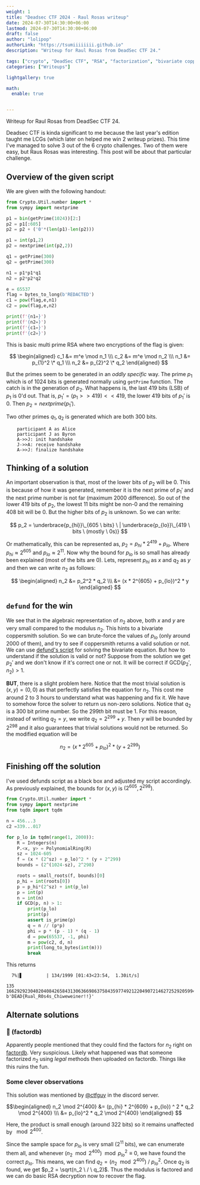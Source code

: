 ```yaml
---
weight: 1
title: "Deadsec CTF 2024 - Raul Rosas writeup"
date: 2024-07-30T14:30:00+06:00
lastmod: 2024-07-30T14:30:00+06:00
draft: false
author: "lolipop"
authorLink: "https://tsumiiiiiiii.github.io"
description: "Writeup for Raul Rosas from DeadSec CTF 24."

tags: ["crypto", "DeadSec CTF", "RSA", "factorization", "bivariate coppersmith", "english"]
categories: ["Writeups"]

lightgallery: true

math:
  enable: true


---
```


Writeup for Raul Rosas from DeadSec CTF 24.


<!--more-->

Deadsec CTF is kinda significant to me because the last year's edition taught me LCGs (which later on helped me win 2 writeup prizes). This time I've managed to solve 
3 out of the 6 crypto challenges. Two of them were easy, but Raus Rosas was interesting. This post will be about that particular challenge.

<h2>Overview of the given script</h2>

We are given with the following handout:

```python
from Crypto.Util.number import * 
from sympy import nextprime

p1 = bin(getPrime(1024))[2:]
p2 = p1[:605]
p2 = p2 + ('0'*(len(p1)-len(p2)))

p1 = int(p1,2)
p2 = nextprime(int(p2,2))

q1 = getPrime(300)
q2 = getPrime(300)

n1 = p1*p1*q1 
n2 = p2*p2*q2 

e = 65537 
flag = bytes_to_long(b'REDACTED')
c1 = pow(flag,e,n1)
c2 = pow(flag,e,n2)

print(f'{n1=}')
print(f'{n2=}')
print(f'{c1=}')
print(f'{c2=}')
```

This is basic multi prime RSA where two encryptions of the flag is given:

$$
\begin{aligned}
c_1 &= m^e \mod n_1 \\\
c_2 &= m^e \mod n_2 \\\
n_1 &= p_{1}^2 \* q_1 \\\
n_2 &= p_{2}^2 \* q_2
\end{aligned}
$$

But the primes seem to be generated in an *oddly specific* way.  The prime $p_1$ which is of $1024$ bits is generated normally using `getPrime` function. The catch is in the generation of $p_2$.  What happens is, the last $419$ bits (LSB) of $p_1$ is 0'd out. That is, $p_1' = (p_1 >> 419) << 419$, the lower $419$ bits of $p_1'$ is $0$. Then $p_2 = nextprime(p_1')$.  

Two other primes $q_1, q_2$ is generated which are both $300$ bits.

```sequenceDiagram
    participant A as Alice
    participant J as Byron
    A->>J: init handshake
    J->>A: receive handshake
    A->>J: finalize handshake
```

## Thinking of a solution

An important observation is that, most of the lower bits of $p_2$ will be $0$. This is because of how it was generated, remember it is the next prime of $p_1'$ and the next prime number is not far (maximum $2000$ difference). So out of the lower $419$ bits of $p_2$, the lowest $11$ bits might be non-$0$ and the remaining $408$ bit will be $0$. But the higher bits of $p_2$ is unknown. So we can write:

$$
p_2 = \underbrace{p_{hi}}\_{605 \ bits} \  | \underbrace{p_{lo}}\_{419 \ bits \ (mostly \ 0s)} 
$$

Or mathematically, this can be represented as, $p_2 = p_{hi} * 2^{419} + p_{lo}$. Where $p_{hi} \approx 2^{605}$ and $p_{lo} \approx 2^{11}$. Now why the bound for $p_{lo}$ is so small has already been explained (most of the bits are $0$). Lets, represent $p_{hi}$ as $x$ and $q_2$ as $y$ and then we can write $n_2$ as follows:

$$
\begin{aligned}
n_2 &= p_2^2 * q_2 \\\
    &= (x * 2^{605} + p_{lo})^2 * y 
\end{aligned}
$$

## `defund` for the win

We see that in the algebraic representation of $n_2$ above, both $x$ and $y$ are very small compared to the modulus $n_2$. This hints to a bivariate coppersmith solution. So we can brute-force the values of $p_{lo}$ (only around $2000$ of them), and try to see if coppersmith returns a valid solution or not.  We can use [defund's script](https://github.com/defund/coppersmith) for solving the bivariate equation. But how to understand if the solution is valid or not? Suppose from the solution we get $p_2'$ and we don't know if it's correct one or not.  It will be correct if $\text{GCD}(p_2', n_2) > 1$. 

**BUT**, there is a slight problem here. Notice that the most trivial solution is $(x, y) = (0, 0)$ as that perfectly satisfies the equation for $n_2$.  This cost me around 2 to 3 hours to understand what was happening and fix it. We have to somehow force the solver to return us non-zero solutions. Notice that $q_2$ is a $300$ bit prime number. So the $299th$ bit must be $1$. For this reason, instead of writing $q_2 = y$, we write $q_2 = 2^{299} + y$. Then $y$ will be bounded by $2^{298}$ and it also guarantees that trivial solutions would not be returned. So the modified equation will be

$$n_2 = (x * 2^{605} + p_{lo})^2 * (y + 2^{299}) $$

## Finishing off the solution

I've used defunds script as a black box and adjusted my script accordingly. As previously explained, the bounds for $(x, y)$ is $(2^{605}, 2^{298})$. 

```python
from Crypto.Util.number import *
from sympy import nextprime
from tqdm import tqdm

n = 456...3
c2 =339...017

for p_lo in tqdm(range(1, 2000)):
    R = Integers(n)
    P.<x, y> = PolynomialRing(R)
    sz = 1024-605
    f = (x * (2^sz) + p_lo)^2 * (y + 2^299)
    bounds = (2^(1024-sz), 2^298)

    roots = small_roots(f, bounds)[0]
    p_hi = int(roots[0])
    p = p_hi*(2^sz) + int(p_lo)
    p = int(p)
    n = int(n)
    if GCD(p, n) > 1:
        print(p_lo)
        print(p)
        assert is_prime(p)
        q = n // (p*p)
        phi = p * (p - 1) * (q - 1)
        d = pow(65537, -1, phi)
        m = pow(c2, d, n)
        print(long_to_bytes(int(m)))
        break
```

This returns

```shell
  7%|▋         | 134/1999 [01:43<23:54,  1.30it/s]

135
166292923040204084265843130636698637584359774921220490721462725292059948122441620862133604226598302739069191920030887836407496935178966085862511815981684351701520622219816752182249648058443547518074081342679902265863213271998193281562912084447381292514071508413273157158843445022146713567281397262106520191111
b'DEAD{Rual_R0s4s_Chiweweiner!!}'
```

## Alternate solutions

### 🧀 (factordb)

Apparently people mentioned that they could find the factors for $n_2$ right on [factordb](https://factordb.com). Very suspicious. Likely what happened was that someone factorized $n_2$ using *legal* methods then uploaded on factordb. Things like this ruins the fun.

### Some clever observations

This solution was mentioned by [@ctfguy](https://ctfguy.github.io) in the discord server. 

$$\begin{aligned}
n_2 \mod 2^{400} &= (p_{hi} * 2^{609} + p_{lo}) ^ 2 * q_2 \mod 2^{400} \\\
			   &= p_{lo}^2 * q_2 \mod 2^{400}
\end{aligned}
$$

Here, the product is  small enough (around $322$ bits) so it remains unaffected by $\mod 2^{400}$. 

Since the sample space for $p_{lo}$ is very small ($2^{11}$ bits), we can enumerate them all, and whenever $(n_2 \mod 2^{400}) \mod p_{lo}^2 \equiv 0$, we have found the correct $p_{lo}$. This means, we can find $q_2 = (n_2 \mod 2^{400}) \ / \ p_{lo}^2$.  Once $q_2$ is found, we get $p_2 = \sqrt(n_2 \ / \ q_2)$. Thus the modulus is factored and we can do basic RSA decryption now to recover the flag.

                                                                                          
